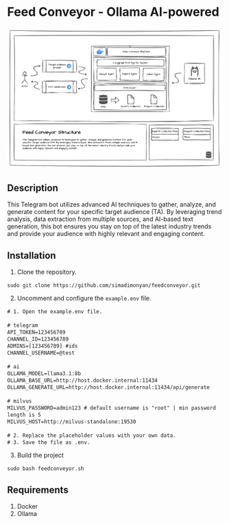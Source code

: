 # Feed Conveyor - Ollama AI-powered 

![alt text](/docs/structure.png)

## Description

This Telegram bot utilizes advanced AI techniques to gather, analyze, and generate content for your specific target audience (TA). By leveraging trend analysis, data extraction from multiple sources, and AI-based text generation, this bot ensures you stay on top of the latest industry trends and provide your audience with highly relevant and engaging content.

## Installation 

1. Clone the repository.
```
sudo git clone https://github.com/simadimonyan/feedconveyor.git
```
2. Uncomment and configure the `example.env` file.

```Properties
# 1. Open the example.env file.

# telegram
API_TOKEN=123456789
CHANNEL_ID=123456789
ADMINS=[123456789] #ids
CHANNEL_USERNAME=@test

# ai
OLLAMA_MODEL=llama3.1:8b
OLLAMA_BASE_URL=http://host.docker.internal:11434
OLLAMA_GENERATE_URL=http://host.docker.internal:11434/api/generate

# milvus 
MILVUS_PASSWORD=admin123 # default username is "root" | min password length is 5
MILVUS_HOST=http://milvus-standalone:19530

# 2. Replace the placeholder values with your own data.
# 3. Save the file as .env.
```
3. Build the project
```
sudo bash feedconveyor.sh
```

## Requirements

1. Docker 
2. Ollama 










